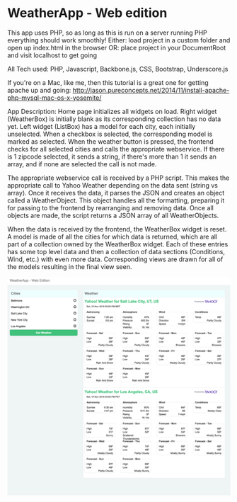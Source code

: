 # WeatherApp - Web edition

This app uses PHP, so as long as this is run on a server running PHP everything should work smoothly!
Either: load project in a custom folder and open up index.html in the browser
OR: place project in your DocumentRoot and visit localhost to get going

All Tech used: PHP, Javascript, Backbone.js, CSS, Bootstrap, Underscore.js

If you're on a Mac, like me, then this tutorial is a great one for getting apache up and going:
http://jason.pureconcepts.net/2014/11/install-apache-php-mysql-mac-os-x-yosemite/

App Description:
Home page initializes all widgets on load. Right widget (WeatherBox) is initially blank as its corresponding collection
has no data yet. Left widget (ListBox) has a model for each city, each initially unselected. When a checkbox is 
selected, the corresponding model is marked as selected. When the weather button is pressed, the frontend checks for 
all selected cities and calls the appropriate webservice. If there is 1 zipcode selected, it sends a string, if there's
more than 1 it sends an array, and if none are selected the call is not made.

The appropriate webservice call is received by a PHP script. This makes the appropriate call to Yahoo Weather
depending on the data sent (string vs array). Once it receives the data, it parses the JSON and creates an object
called a WeatherObject. This object handles all the formatting, preparing it for passing to the frontend by
rearranging and removing data. Once all objects are made, the script returns a JSON array of all WeatherObjects.

When the data is received by the frontend, the WeatherBox widget is reset. A model is made of all the cities
for which data is returned, which are all part of a collection owned by the WeatherBox widget. Each of these entries
has some top level data and then a collection of data sections (Conditions, Wind, etc.) with even more data.
Corresponding views are drawn for all of the models resulting in the final view seen.


![Alt text](/webapp.png?raw=true "Screenshot")

